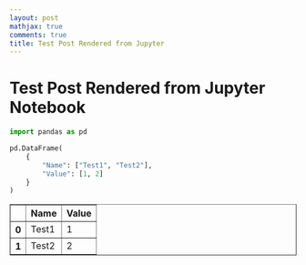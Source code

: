 ```yaml
---
layout: post
mathjax: true
comments: true
title: Test Post Rendered from Jupyter
---
```

# Test Post Rendered from Jupyter Notebook


```python
import pandas as pd
```


```python
pd.DataFrame(
    {
        "Name": ["Test1", "Test2"],
        "Value": [1, 2]
    }
)
```




<div>
<style scoped>
    .dataframe tbody tr th:only-of-type {
        vertical-align: middle;
    }

    .dataframe tbody tr th {
        vertical-align: top;
    }

    .dataframe thead th {
        text-align: right;
    }
</style>
<table border="1" class="dataframe">
  <thead>
    <tr style="text-align: right;">
      <th></th>
      <th>Name</th>
      <th>Value</th>
    </tr>
  </thead>
  <tbody>
    <tr>
      <th>0</th>
      <td>Test1</td>
      <td>1</td>
    </tr>
    <tr>
      <th>1</th>
      <td>Test2</td>
      <td>2</td>
    </tr>
  </tbody>
</table>
</div>


